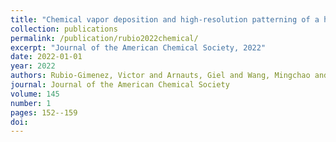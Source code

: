 ```yaml
---
title: "Chemical vapor deposition and high-resolution patterning of a highly conductive two-dimensional coordination polymer film"
collection: publications
permalink: /publication/rubio2022chemical/
excerpt: "Journal of the American Chemical Society, 2022"
date: 2022-01-01
year: 2022
authors: Rubio-Gimenez, Victor and Arnauts, Giel and Wang, Mingchao and Oliveros Mata, Eduardo Sergio and Huang, Xing and Lan, Tianshu and Tietze, Max L and Kravchenko, Dmitry E and Smets, Jorid and Wauteraerts, Nathalie and others
journal: Journal of the American Chemical Society
volume: 145
number: 1
pages: 152--159
doi: 
---
```

